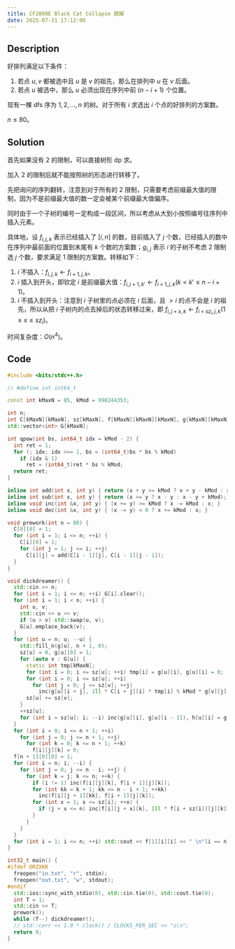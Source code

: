 ```yaml
---
title: CF2089E Black Cat Collapse 题解
date: 2025-07-31 17:12:00
---
```


## Description

好排列满足以下条件：

1. 若点 $u,v$ 都被选中且 $u$ 是 $v$ 的祖先，那么在排列中 $u$ 在 $v$ 后面。
2. 若点 $u$ 被选中，那么 $u$ 必须出现在序列中前 $(n−i+1)$ 个位置。

现有一棵 dfs 序为 $1,2,...,n$ 的树。对于所有 $i$ 求选出 $i$ 个点的好排列的方案数。

$n\leq 80$。

## Solution

首先如果没有 2 的限制，可以直接树形 dp 求。

加入 2 的限制后就不能按照树的形态进行转移了。

先把询问的序列翻转，注意到对于所有的 2 限制，只需要考虑前缀最大值的限制，因为不是前缀最大值的数一定会被某个前缀最大值偏序。

同时由于一个子树的编号一定构成一段区间，所以考虑从大到小按照编号往序列中插入元素。

具体地，设 $f_{i,j,k}$ 表示已经插入了 $[i,n]$ 的数，目前插入了 $j$ 个数，已经插入的数中在序列中最前面的位置到末尾有 $k$ 个数的方案数；$g_{i,j}$ 表示 $i$ 的子树不考虑 2 限制选 $j$ 个数，要求满足 1 限制的方案数。转移如下：

1. $i$ 不插入：$f_{i,j,k}\leftarrow f_{i+1,j,k}$。
2. $i$ 插入到开头，即钦定 $i$ 是前缀最大值：$f_{i,j+1,k'}\leftarrow f_{i+1,j,k}(k<k'\leq n-i+1)$。
3. $i$ 不插入到开头：注意到 $i$ 子树里的点必须在 $i$ 后面，且 $>i$ 的点不会是 $i$ 的祖先，所以从把 $i$ 子树内的点去掉后的状态转移过来，即 $f_{i,j+x,k}\leftarrow f_{i+sz_i,j,k}(1\leq x\leq sz_i)$。

时间复杂度：$O(n^4)$。

## Code

```cpp
#include <bits/stdc++.h>

// #define int int64_t

const int kMaxN = 85, kMod = 998244353;

int n;
int C[kMaxN][kMaxN], sz[kMaxN], f[kMaxN][kMaxN][kMaxN], g[kMaxN][kMaxN], h[kMaxN][kMaxN];
std::vector<int> G[kMaxN];

int qpow(int bs, int64_t idx = kMod - 2) {
  int ret = 1;
  for (; idx; idx >>= 1, bs = (int64_t)bs * bs % kMod)
    if (idx & 1)
      ret = (int64_t)ret * bs % kMod;
  return ret;
}

inline int add(int x, int y) { return (x + y >= kMod ? x + y - kMod : x + y); }
inline int sub(int x, int y) { return (x >= y ? x - y : x - y + kMod); }
inline void inc(int &x, int y) { (x += y) >= kMod ? x -= kMod : x; }
inline void dec(int &x, int y) { (x -= y) < 0 ? x += kMod : x; }

void prework(int n = 80) {
  C[0][0] = 1;
  for (int i = 1; i <= n; ++i) {
    C[i][0] = 1;
    for (int j = 1; j <= i; ++j)
      C[i][j] = add(C[i - 1][j], C[i - 1][j - 1]);
  }
}

void dickdreamer() {
  std::cin >> n;
  for (int i = 1; i <= n; ++i) G[i].clear();
  for (int i = 1; i < n; ++i) {
    int u, v;
    std::cin >> u >> v;
    if (u > v) std::swap(u, v);
    G[u].emplace_back(v);
  }
  for (int u = n; u; --u) {
    std::fill_n(g[u], n + 1, 0);
    sz[u] = 0, g[u][0] = 1;
    for (auto v : G[u]) {
      static int tmp[kMaxN];
      for (int i = 0; i <= sz[u]; ++i) tmp[i] = g[u][i], g[u][i] = 0;
      for (int i = 0; i <= sz[u]; ++i)
        for (int j = 0; j <= sz[v]; ++j)
          inc(g[u][i + j], 1ll * C[i + j][i] * tmp[i] % kMod * g[v][j] % kMod);
      sz[u] += sz[v];
    }
    ++sz[u];
    for (int i = sz[u]; i; --i) inc(g[u][i], g[u][i - 1]), h[u][i] = g[u][i - 1];
  }
  for (int i = 0; i <= n + 1; ++i)
    for (int j = 0; j <= n + 1; ++j)
      for (int k = 0; k <= n + 1; ++k)
        f[i][j][k] = 0;
  f[n + 1][0][0] = 1;
  for (int i = n; i; --i) {
    for (int j = 0; j <= n - i; ++j) {
      for (int k = j; k <= n; ++k) {
        if (i != 1) inc(f[i][j][k], f[i + 1][j][k]);
        for (int kk = k + 1; kk <= n - i + 1; ++kk)
          inc(f[i][j + 1][kk], f[i + 1][j][k]);
        for (int x = 1; x <= sz[i]; ++x) {
          if (j + x <= n) inc(f[i][j + x][k], 1ll * f[i + sz[i]][j][k] * C[k - j][x] % kMod * h[i][x] % kMod);
        }
      }
    }
  }
  for (int i = 1; i <= n; ++i) std::cout << f[1][i][i] << " \n"[i == n];
}

int32_t main() {
#ifdef ORZXKR
  freopen("in.txt", "r", stdin);
  freopen("out.txt", "w", stdout);
#endif
  std::ios::sync_with_stdio(0), std::cin.tie(0), std::cout.tie(0);
  int T = 1;
  std::cin >> T;
  prework();
  while (T--) dickdreamer();
  // std::cerr << 1.0 * clock() / CLOCKS_PER_SEC << "s\n";
  return 0;
}
```